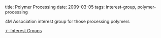 title: Polymer Processing 
date: 2009-03-05 
tags: interest-group, polymer-processing


4M Association interest group for those processing polymers

[&larr; Interest Groups](/4m-association/interest-groups.html)